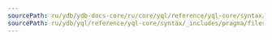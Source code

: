 ```yaml
---
sourcePath: ru/ydb/ydb-docs-core/ru/core/yql/reference/yql-core/syntax/_includes/pragma/files.md
sourcePath: ru/ydb/yql/reference/yql-core/syntax/_includes/pragma/files.md
---
```


